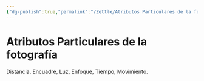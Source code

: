 ```yaml
---
{"dg-publish":true,"permalink":"/Zettle/Atributos Particulares de la fotografía/","title":"Atributos Particulares","tags":["Idea",""],"created":"2023-04-24T16:29:39.009-05:00","updated":"2023-09-08T19:36:16.970-05:00"}
---
```



# Atributos Particulares de la fotografía

Distancia, Encuadre, Luz, Enfoque, Tiempo, Movimiento.
